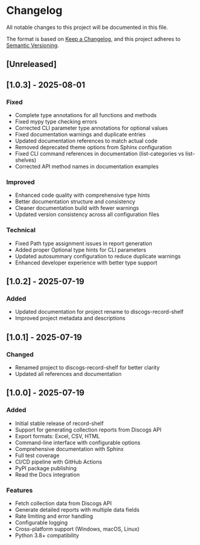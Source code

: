 # Changelog

All notable changes to this project will be documented in this file.

The format is based on [Keep a Changelog](https://keepachangelog.com/en/1.0.0/),
and this project adheres to [Semantic Versioning](https://semver.org/spec/v2.0.0.html).

## [Unreleased]

## [1.0.3] - 2025-08-01

### Fixed
- Complete type annotations for all functions and methods
- Fixed mypy type checking errors
- Corrected CLI parameter type annotations for optional values
- Fixed documentation warnings and duplicate entries
- Updated documentation references to match actual code
- Removed deprecated theme options from Sphinx configuration
- Fixed CLI command references in documentation (list-categories vs list-shelves)
- Corrected API method names in documentation examples

### Improved
- Enhanced code quality with comprehensive type hints
- Better documentation structure and consistency
- Cleaner documentation build with fewer warnings
- Updated version consistency across all configuration files

### Technical
- Fixed Path type assignment issues in report generation
- Added proper Optional type hints for CLI parameters
- Updated autosummary configuration to reduce duplicate warnings
- Enhanced developer experience with better type support

## [1.0.2] - 2025-07-19

### Added
- Updated documentation for project rename to discogs-record-shelf
- Improved project metadata and descriptions

## [1.0.1] - 2025-07-19

### Changed
- Renamed project to discogs-record-shelf for better clarity
- Updated all references and documentation

## [1.0.0] - 2025-07-19

### Added
- Initial stable release of record-shelf
- Support for generating collection reports from Discogs API
- Export formats: Excel, CSV, HTML
- Command-line interface with configurable options
- Comprehensive documentation with Sphinx
- Full test coverage
- CI/CD pipeline with GitHub Actions
- PyPI package publishing
- Read the Docs integration

### Features
- Fetch collection data from Discogs API
- Generate detailed reports with multiple data fields
- Rate limiting and error handling
- Configurable logging
- Cross-platform support (Windows, macOS, Linux)
- Python 3.8+ compatibility

